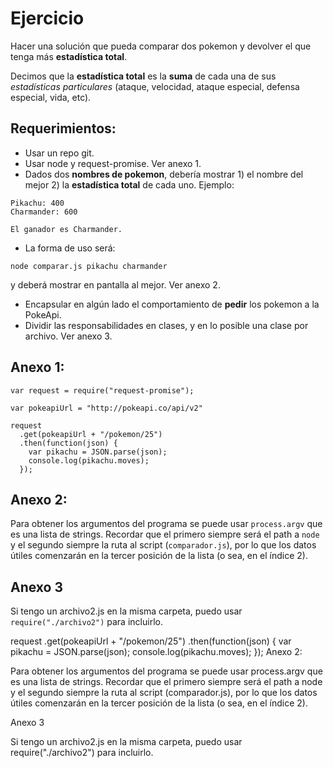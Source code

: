 # Ejercicio

Hacer una solución que pueda comparar dos pokemon y devolver el que tenga más **estadística total**.

Decimos que la **estadística total** es la **suma** de cada una de sus *estadísticas particulares* (ataque, velocidad, ataque especial, defensa especial, vida, etc).

## Requerimientos:
- Usar un repo git.
- Usar node y request-promise. Ver anexo 1.
- Dados dos **nombres de pokemon**, debería mostrar 1) el nombre del mejor 2) la **estadística total** de cada uno. Ejemplo:
```
Pikachu: 400
Charmander: 600

El ganador es Charmander.
```

- La forma de uso será:
```
node comparar.js pikachu charmander
```
y deberá mostrar en pantalla al mejor. Ver anexo 2.

- Encapsular en algún lado el comportamiento de **pedir** los pokemon a la PokeApi.
- Dividir las responsabilidades en clases, y en lo posible una clase por archivo. Ver anexo 3.

## Anexo 1:
```
var request = require("request-promise");

var pokeapiUrl = "http://pokeapi.co/api/v2"

request
  .get(pokeapiUrl + "/pokemon/25")
  .then(function(json) {
    var pikachu = JSON.parse(json);
    console.log(pikachu.moves);
  });
```

## Anexo 2:
Para obtener los argumentos del programa se puede usar `process.argv` que es una lista de strings. Recordar que el primero siempre será el path a `node` y el segundo siempre la ruta al script (`comparador.js`), por lo que los datos útiles comenzarán en la tercer posición de la lista (o sea, en el índice 2).

## Anexo 3
Si tengo un archivo2.js en la misma carpeta, puedo usar `require("./archivo2")` para incluirlo.

request
  .get(pokeapiUrl + "/pokemon/25")
  .then(function(json) {
    var pikachu = JSON.parse(json);
    console.log(pikachu.moves);
  });
Anexo 2:

Para obtener los argumentos del programa se puede usar process.argv que es una lista de strings. Recordar que el primero siempre será el path a node y el segundo siempre la ruta al script (comparador.js), por lo que los datos útiles comenzarán en la tercer posición de la lista (o sea, en el índice 2).

Anexo 3

Si tengo un archivo2.js en la misma carpeta, puedo usar require("./archivo2") para incluirlo.
